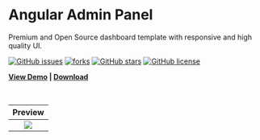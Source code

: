 # Angular Admin Panel

Premium and Open Source dashboard template with responsive and high quality UI.

[![GitHub issues](https://img.shields.io/github/issues/yadav-saurabh/angular-admin-panel.svg)](https://github.com/yadav-saurabh/angular-admin-panel/issues) [![forks](https://img.shields.io/github/forks/yadav-saurabh/angular-admin-panel.svg)](https://github.com/yadav-saurabh/angular-admin-panel/fork)  [![GitHub stars](https://img.shields.io/github/stars/yadav-saurabh/angular-admin-panel.svg)](https://github.com/yadav-saurabh/angular-admin-panel/stargazers) [![GitHub license](https://img.shields.io/github/license/yadav-saurabh/angular-admin-panel.svg)](https://github.com/yadav-saurabh/angular-admin-panel/blob/master/LICENSE)


<strong><a href="https://yadav-saurabh.github.io/angular-admin-panel/">View Demo</a> | <a href="https://github.com/yadav-saurabh/angular-admin-panel/releases">Download</a> </strong>

<br>

| Preview |
|:---------------:|
|<a target="_blank" href="https://yadav-saurabh.github.io/angular-admin-panel/"><img src="https://raw.githubusercontent.com/yadav-saurabh/angular-admin-panel/master/src/assets/dashboard.png"/></a>|
